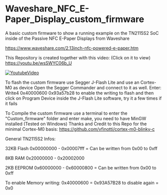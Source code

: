 # Waveshare_NFC_E-Paper_Display_custom_firmware
A basic custom firmware to show a running example on the TN2115S2 SoC inside of the Passive NFC E-Paper Displays from Waveshare

https://www.waveshare.com/2.13inch-nfc-powered-e-paper.htm


This Repository is created together with this video: (Click on it to view)
https://youtu.be/wsSWYC06b_U

[![YoutubeVideo](https://img.youtube.com/vi/wsSWYC06b_U/0.jpg)](https://www.youtube.com/watch?v=wsSWYC06b_U)


To flash the custom firmware use Segger J-Flash Lite and use an Cortex-M0 as device
Open the Segger Commander and connect to it as well.
Enter: 
Write4 0x40000600 0x93a57b28
to enable the writing to flash and then click on Program Device inside the J-Flash Lite software, try it a few times if it fails


To Compile the custom firmware use a terminal to enter the "Custom_firmware" folder and enter make, you need to have MinGW installed (Tested on Windows)
Thanks and Credit to this Repo for the minimal Cortex-M0 basis: https://github.com/vfinotti/cortex-m0-blinky-c





General TN2115S2 Infos:

32KB Flash 0x00000000 - 0x00007fff = Can be written from 0x00 to 0xff

8KB RAM 0x20000000 - 0x20002000

2KB EEPROM 0x60000000 - 0x60000800 = Can be written from 0x00 to 0xff


To enable Memory writing:
0x40000600 = 0x93A57B28
to disable again = 0x0

